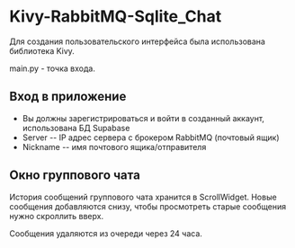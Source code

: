 # Kivy-RabbitMQ-Sqlite_Chat
Для создания пользовательского интерфейса была использована библиотека Kivy.

main.py - точка входа.

## Вход в приложение
  - Вы должны зарегистрироваться и войти в созданный аккаунт, использована БД Supabase
  - Server -- IP адрес сервера с брокером RabbitMQ (почтовый ящик)
  - Nickname -- имя почтового ящика/отправителя 
  


## Окно группового чата
История сообщений группового чата хранится в ScrollWidget. Новые сообщения добавляются снизу, чтобы просмотреть старые сообщения нужно скроллить вверх.
  
  
Сообщения удаляются из очереди через 24 часа.
